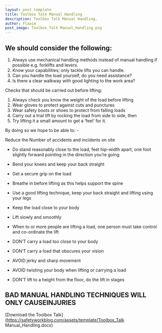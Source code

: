 ```yaml
---
layout: post_template
title: Toolbox Talk Manual Handling 
description: Toolbox Talk Manual Handling. 
author: Flaaim
post_image: Toolbox_Talk Manual_Handling.png
---
```


## We should consider the following:

1. Always use mechanical handling methods instead of manual handling if possible e.g. forklifts and levers.
2. Know your capabilities; only tackle lifts you can handle.
3. Can you handle the load yourself, do you need assistance?
4. Is there a clear walkway with good lighting to the work area?

Checks that should be carried out before lifting:
1. Always check you know the weight of the load before lifting
2. Wear gloves to protect against cuts and punctures
3. Wear safety boots or shoes to protect from falling loads
4. Carry out a trial lift by rocking the load from side to side, then
5. Try lifting it a small amount to get a ‘feel’ for it.

By doing so we hope to be able to: -

Reduce the Number of accidents and incidents on site

- Do stand reasonably close to the load, feet hip-width apart, one foot slightly forward pointing in the direction you’re going
- Bend your knees and keep your back straight
- Get a secure grip on the load
- Breathe in before lifting as this helps support the spine
- Use a good lifting technique, keep your back straight and lifting using your legs
- Keep the load close to your body
- Lift slowly and smoothly
- When to or more people are lifting a load, one person must take control and co-ordinate the lift


- DON’T carry a load too close to your body
- DON’T carry a load that obscures your vision
- AVOID jerky and sharp movement
- AVOID twisting your body when lifting or carrying a load
- DON’T lift to a height from the floor, do the lift in stages

## BAD MANUAL HANDLING TECHNIQUES WILL ONLY CAUSEINJURIES

[Download the Toolbox Talk](https://safetyworkblog.com/assets/template/Toolbox_Talk Manual_Handling.docx)

